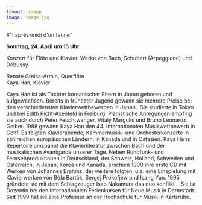 ```yaml
---
layout: image
image: image.jpg
---
```


\#"l'après-midi d'un faune"   

**Sonntag, 24. April um 15 Uhr** 

Konzert für Flöte und Klavier. Werke von Bach, Schubert (Arpeggione) und Debussy.  

Renate Greiss-Armin, Querflöte  
Kaya Han, Klavier    

Kaya Han ist als Tochter koreanischer Eltern in Japan geboren und aufgewachsen. Bereits in frühester Jugend gewann sie mehrere Preise bei den verschiedensten Klavierwettbewerben in Japan. 
Sie studierte in Tokyo und bei Edith Picht-Axenfeld in Freiburg. Pianistische Anregungen empfing sie auch durch Peter Feuchtwanger, Vitaly Margulis und Bruno Leonardo Gelber. 
1988 gewann Kaya Han den 44. Internationalen Musikwettbewerb in Genf. Es folgten Klavierabende, Kammermusik- und Orchesterkonzerte in zahlreichen europäischen Ländern, in Kanada und in Ostasien. Kaya Hans Repertoire umspannt die Klavierliteratur zwischen Bach und der musikalischen Avantgarde unserer Tage.
Neben Rundfunk- und Fernsehproduktionen in Deutschland, der Schweiz, Holland, Schweden und Österreich, in Japan, Korea und Kanada, erschien 1990 ihre erste CD mit Werken von Johannes Brahms, der weitere folgten, u.a. eine Einspielung mit Klavierwerken von Bèla Bartòk, Sergej Prokofjew und Isang Yun. 1995 gründete sie mit dem Schlagzeuger Isao Nakamura das duo konflikt . 
Sie ist Dozentin bei den Internationalen Ferienkursen für Neue Musik in Darmstadt. Seit 1999 hat sie eine Professur an der Hochschule für Musik in Karlsruhe. 
